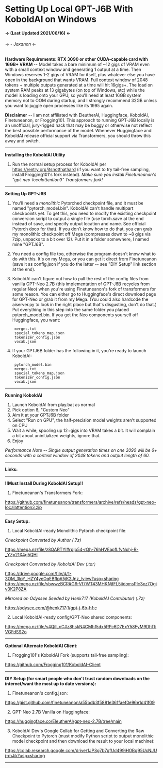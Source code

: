 # Setting Up Local GPT-J6B With KoboldAI on Windows
#### -> (Last Updated 2021/06/16) <-
###### -> - Jaxanon <-


**Hardware Requirements:  RTX 3090 or other CUDA-capable card with 16GB+ VRAM --** Model takes a bare minimum of ~12 gigs of VRAM even with a small context window and generating 1 output at a time.  Then Windows reserves 1-2 gigs of VRAM for itself, plus whatever else you have open in the background that wants VRAM.  Full context window of 2048 tokens + multiple outputs generated at a time will hit 16gigs+.  The load on system RAM peaks at 13 gigabytes (on top of Windows, etc) while the model is loading onto your GPU, so you'll need at least 16GB system memory not to OOM during startup, and I strongly recommend 32GB unless you want to juggle open processes like its 1995 again.

**Disclaimer** -- I am not affiliated with EleutherAI, Huggingface, KoboldAI, Finetuneanon, or Frogging101.  This approach to running GPT-J6B locally is an unofficial, jury-rigged hack that may be buggy or otherwise not reflect the best possible performance of the model.  Whenever Huggingface and KoboldAI release official support via Transformers, you should throw this away and switch.

***

**Installing the KoboldAI Utility**

1. Run the normal setup process for KoboldAI per https://rentry.org/itsnotthathard (if you want to try tail-free sampling, install Frogging101's fork instead).  *Make sure you install Finetuneanon's "gpt-neo-localattention3" Transformers fork!*

***

**Setting Up GPT-J6B**

1. You'll need a *monolithic* Pytorched checkpoint file, and it must be named "pytorch_model.bin".  KoboldAI can't handle multipart checkpoints yet.  To get this, you need to modify the existing checkpoint conversion script to output a single file (use torch.save at the end instead of save, and specify output location and name.  See official Pytorch doco for that).  If you don't know how to do that, you can grab my monolithic checkpoint off Mega (compresses down to ~8 gigs via 7zip, unpacks to a bit over 12).  Put it in a folder somewhere, I named mine "GPTJ6B".

2. You need a config file too, otherwise the program doesn't know what to do with this.  It's on my Mega, or you can get it direct from Finetuneanon (save it as config.json if you do the latter -- see "DIY Setup" link section at the end).

3. KoboldAI can't figure out how to pull the rest of the config files from vanilla GPT-Neo 2.7B (this implementation of GPT-J6B recycles from regular Neo) when you're using Finetuneanon's fork of transformers for some reason.  You can either go to Huggingface's direct download page for GPT-Neo or grab it from my Mega.  (You could also hardcode the aiserver.py to look in the right place but that's disgusting, don't do that.)  Put everything in this step into the same folder you placed pytorch_model.bin.  If you get the Neo components yourself off Huggingface, you want:

		merges.txt
		special_tokens_map.json
		tokenizer_config.json
		vocab.json

4. If your GPTJ6B folder has the following in it, you're ready to launch KoboldAI:

		pytorch_model.bin
		merges.txt
		special_tokens_map.json
		tokenizer_config.json
		vocab.json

***

**Running KoboldAI**

1. Launch KoboldAI from play.bat as normal
2. Pick option 8, "Custom Neo"
3. Aim it at your GPTJ6B folder
4. Select "Run on GPU", the half-precision model weights aren't supported on CPU
5. Wait a while, spooling up 12+gigs into VRAM takes a bit. It will complain a bit about uninitialized weights, ignore that.
6. Enjoy

*Performance Note -- Single output generation times on one 3090 will be 6+ seconds with a context window of 2048 tokens and output length of 60.*

***

**Links:**

***
**!!Must Install During KoboldAI Setup!!**

1. Finetuneanon's Transformers Fork:

https://github.com/finetuneanon/transformers/archive/refs/heads/gpt-neo-localattention3.zip

***


**Easy Setup:**

1. Local KoboldAI-ready Monolithic Pytorch checkpoint file:

*Checkpoint Converted by Author (.7z)*

https://mega.nz/file/z8QARTYI#rpjb54-rQh-76hHVEapfLfvNohj-R-_YZp21X4g5QHI

*Checkpoint Converted by KoboldAI Dev (.tar)*

https://drive.google.com/file/d/1-3OM_3lpY_HZY4yeOqEBflpA5jK2Jnz_/view?usp=sharing
https://mega.nz/file/vbwwzBCR#G6rVf7WT43MHKNjfFL5iidomsPlc3xz7Ogjv3K2P8ZA

*Mirrored on Odyssee Seeded by Henk717 (KoboldAI Contributor) (.7z)*

https://odysee.com/@henk717:1/gpt-j-6b-hf:c

2. Local KoboldAI-ready config/GPT-Neo shared components:

https://mega.nz/file/v4QilLoC#z8hskN4CMhf5dx5RPc6D7ExY58FyM9DhTIiVGFdSS2o

***

**Optional Alternate KoboldAI Client:**

1. Frogging101's KoboldAI Fork (supports tail-free sampling):

https://github.com/Frogging101/KoboldAI-Client

***

**DIY Setup (for smart people who don't trust random downloads on the internet/want the most up to date versions):**

1. Finetuneanon's config.json:

https://gist.github.com/finetuneanon/a55bdb3f5881e361faef0e96e1d41f09


2. GPT-Neo 2.7B Vanilla on Huggingface:

https://huggingface.co/EleutherAI/gpt-neo-2.7B/tree/main


3. KoboldAI Dev's Google Collab for Getting and Converting the Raw Checkpoint to Pytorch (must modify Python script to output monolithic model checkpoint and then download the result to your local machine):

https://colab.research.google.com/drive/1JPSg7b7gfUd499iHOBg95UcNJUj-mJik?usp=sharing


***
